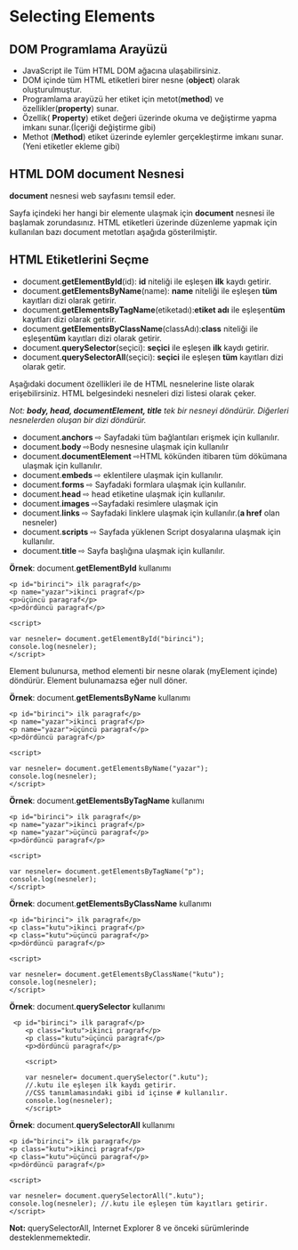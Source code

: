 
# Selecting Elements

## DOM Programlama Arayüzü

-   JavaScript ile Tüm HTML DOM ağacına ulaşabilirsiniz.
-   DOM içinde tüm HTML etiketleri birer nesne (**object**) olarak oluşturulmuştur.
-   Programlama arayüzü her etiket için metot(**method**) ve özellikler(**property**) sunar.
-   Özellik(  **Property**) etiket değeri üzerinde okuma ve değiştirme yapma imkanı sunar.(İçeriği değiştirme gibi)
-   Methot (**Method**) etiket üzerinde eylemler gerçekleştirme imkanı sunar.(Yeni etiketler ekleme gibi)

## HTML DOM document Nesnesi

**document**  nesnesi web sayfasını temsil eder.

Sayfa içindeki her hangi bir elemente ulaşmak için  **document**  nesnesi ile başlamak zorundasınız. HTML etiketleri üzerinde düzenleme yapmak için kullanılan bazı document metotları aşağıda gösterilmiştir.

## HTML Etiketlerini Seçme

-   document.**getElementById**(id):  **id**  niteliği ile eşleşen  **ilk**  kaydı getirir.
-   document.**getElementsByName**(name):  **name**  niteliği ile eşleşen  **tüm** kayıtları dizi olarak getirir.
-   document.**getElementsByTagName**(etiketadı):**etiket adı**  ile eşleşen**tüm** kayıtları dizi olarak getirir.
-   document.**getElementsByClassName**(classAdı):**class**  niteliği ile eşleşen**tüm** kayıtları dizi olarak getirir.
-   document.**querySelector**(seçici):  **seçici**  ile eşleşen  **ilk**  kaydı getirir.
-   document.**querySelectorAll**(seçici):  **seçici**  ile eşleşen **tüm**  kayıtları dizi olarak getir.

Aşağıdaki document özellikleri ile de HTML nesnelerine liste olarak erişebilirsiniz. HTML belgesindeki nesneleri dizi listesi olarak çeker.

_Not:  **body, head, documentElement, title**  tek bir nesneyi döndürür. Diğerleri nesnelerden oluşan bir dizi döndürür._

-   document.**anchors** ⇨ Sayfadaki tüm bağlantıları erişmek için kullanılır.
-   document.**body** ⇨Body nesnesine ulaşmak için kullanılır
-   document.**documentElement**  ⇨HTML kökünden itibaren tüm dökümana ulaşmak için kullanılır.
-   document.**embeds**  ⇨ eklentilere ulaşmak için kullanılır.
-   document.**forms**  ⇨ Sayfadaki formlara ulaşmak için kullanılır.
-   document.**head**  ⇨ head etiketine ulaşmak için kullanılır.
-   document.**images**  ⇨Sayfadaki resimlere ulaşmak için
-   document.**links**  ⇨ Sayfadaki linklere ulaşmak için kullanılır.(**a href**  olan nesneler)
-   document.**scripts**  ⇨ Sayfada yüklenen Script dosyalarına ulaşmak için kullanılır.
-   document.**title**  ⇨ Sayfa başlığına ulaşmak için kullanılır.

**Örnek**: document.**getElementById** kullanımı

    <p id="birinci"> ilk paragraf</p>
    <p name="yazar">ikinci pragraf</p>
    <p>üçüncü paragraf</p>
    <p>dördüncü paragraf</p>
     
    <script>
    
    var nesneler= document.getElementById("birinci");
    console.log(nesneler);
    </script>

Element bulunursa, method elementi bir nesne olarak (myElement içinde) döndürür.
Element bulunamazsa eğer null döner.

**Örnek**: document.**getElementsByName** kullanımı

    <p id="birinci"> ilk paragraf</p>
    <p name="yazar">ikinci pragraf</p>
    <p name="yazar">üçüncü paragraf</p>
    <p>dördüncü paragraf</p>
     
    <script>
    
    var nesneler= document.getElementsByName("yazar");
    console.log(nesneler);
    </script>

**Örnek**: document.**getElementsByTagName** kullanımı

    <p id="birinci"> ilk paragraf</p>
    <p name="yazar">ikinci pragraf</p>
    <p name="yazar">üçüncü paragraf</p>
    <p>dördüncü paragraf</p>
     
    <script>
    
    var nesneler= document.getElementsByTagName("p");
    console.log(nesneler); 
    </script>

**Örnek**: document.**getElementsByClassName** kullanımı

    <p id="birinci"> ilk paragraf</p>
    <p class="kutu">ikinci pragraf</p>
    <p class="kutu">üçüncü paragraf</p>
    <p>dördüncü paragraf</p>
     
    <script>
     
    var nesneler= document.getElementsByClassName("kutu");
    console.log(nesneler); 
    </script>


**Örnek**: document.**querySelector** kullanımı

     <p id="birinci"> ilk paragraf</p>
        <p class="kutu">ikinci pragraf</p>
        <p class="kutu">üçüncü paragraf</p>
        <p>dördüncü paragraf</p>
         
        <script>
         
        var nesneler= document.querySelector(".kutu");
        //.kutu ile eşleşen ilk kaydı getirir. 
        //CSS tanımlamasındaki gibi id içinse # kullanılır.
        console.log(nesneler); 
        </script>


**Örnek**: document.**querySelectorAll** kullanımı

    <p id="birinci"> ilk paragraf</p>
    <p class="kutu">ikinci pragraf</p>
    <p class="kutu">üçüncü paragraf</p>
    <p>dördüncü paragraf</p>
     
    <script>
    
    var nesneler= document.querySelectorAll(".kutu");
    console.log(nesneler); //.kutu ile eşleşen tüm kayıtları getirir.
    </script>

**Not:** querySelectorAll, Internet Explorer 8 ve önceki sürümlerinde desteklenmemektedir.
